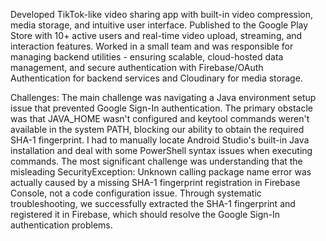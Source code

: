 Developed TikTok-like video sharing app with built-in video compression, media storage, and intuitive user interface.
Published to the Google Play Store with 10+ active users and real-time video upload, streaming, and interaction features.
Worked in a small team and was responsible for managing backend utilities - ensuring scalable, cloud-hosted data management, and secure authentication with Firebase/OAuth Authentication for backend services and Cloudinary for media storage.

Challenges: The main challenge was navigating a Java environment setup issue that prevented Google Sign-In authentication. The primary obstacle was that JAVA_HOME wasn't configured 
and keytool commands weren't available in the system PATH, blocking our ability to obtain the required SHA-1 fingerprint. I had to manually locate Android Studio's built-in Java 
installation and deal with some PowerShell syntax issues when executing commands. The most significant challenge was understanding that the misleading SecurityException: Unknown calling 
package name error was actually caused by a missing SHA-1 fingerprint registration in Firebase Console, not a code configuration issue. Through systematic troubleshooting, we successfully
extracted the SHA-1 fingerprint and registered it in Firebase, which should resolve the Google Sign-In authentication problems.
